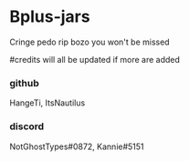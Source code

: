 # Bplus-jars
Cringe pedo rip bozo you won't be missed

#credits
will all be updated if more are added

### github
HangeTi, ItsNautilus

### discord

NotGhostTypes#0872, Kannie#5151
